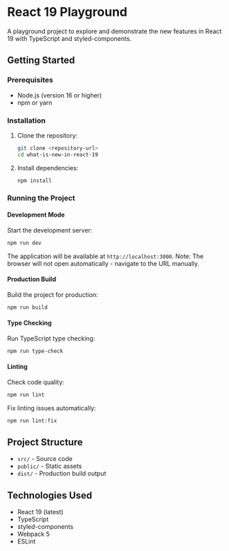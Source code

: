 # React 19 Playground

A playground project to explore and demonstrate the new features in React 19 with TypeScript and styled-components.

## Getting Started

### Prerequisites
- Node.js (version 16 or higher)
- npm or yarn

### Installation
1. Clone the repository:
   ```bash
   git clone <repository-url>
   cd what-is-new-in-react-19
   ```

2. Install dependencies:
   ```bash
   npm install
   ```

### Running the Project

#### Development Mode
Start the development server:
```bash
npm run dev
```
The application will be available at `http://localhost:3000`. Note: The browser will not open automatically - navigate to the URL manually.

#### Production Build
Build the project for production:
```bash
npm run build
```

#### Type Checking
Run TypeScript type checking:
```bash
npm run type-check
```

#### Linting
Check code quality:
```bash
npm run lint
```

Fix linting issues automatically:
```bash
npm run lint:fix
```

## Project Structure
- `src/` - Source code
- `public/` - Static assets
- `dist/` - Production build output

## Technologies Used
- React 19 (latest)
- TypeScript
- styled-components
- Webpack 5
- ESLint
